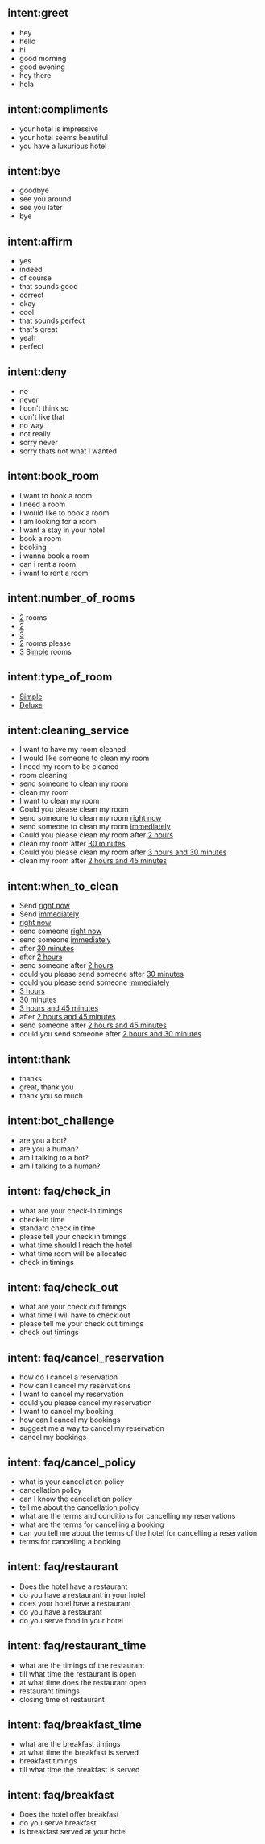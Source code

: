## intent:greet
- hey
- hello
- hi
- good morning
- good evening
- hey there
- hola

## intent:compliments
- your hotel is impressive
- your hotel seems beautiful
- you have a luxurious hotel

## intent:bye
- goodbye
- see you around
- see you later
- bye

## intent:affirm
- yes
- indeed
- of course
- that sounds good
- correct
- okay
- cool
- that sounds perfect
- that's great
- yeah
- perfect

## intent:deny
- no
- never
- I don't think so
- don't like that
- no way
- not really
- sorry never
- sorry thats not what I wanted

## intent:book_room
- I want to book a room
- I need a room
- I would like to book a room
- I am looking for a room
- I want a stay in your hotel
- book a room
- booking
- i wanna book a room
- can i rent a room
- i want to rent a room
<!-- - I want [3](room_count) rooms
- I would like to book [2](room_count) rooms
- I want a [Simple](room_type) room
- I would like a [Deluxe](room_type) room
- I want [2](room_count) [Simple](room_type) rooms
- [2](room_count) [Simple](room_type) rooms
- [4](room_count) [Deluxe](room_type) rooms -->

## intent:number_of_rooms
- [2](room_count) rooms
- [2](room_count)
- [3](room_count)
- [2](room_count) rooms please 
- [3](room_count) [Simple](room_type) rooms


## intent:type_of_room
- [Simple](room_type)
- [Deluxe](room_type)


## intent:cleaning_service
- I want to have my room cleaned
- I would like someone to clean my room
- I need my room to be cleaned
- room cleaning
- send someone to clean my room
- clean my room
- I want to clean my room
- Could you please clean my room
- send someone to clean my room [right now](time)
- send someone to clean my room [immediately](time)
- Could you please clean my room after [2 hours](time)
- clean my room after [30 minutes](time)
- Could you please clean my room after [3 hours and 30 minutes](time)
- clean my room after [2 hours and 45 minutes](time)

## intent:when_to_clean
- Send [right now](time)
- Send [immediately](time)
- [right now](time)
- send someone [right now](time)
- send someone [immediately](time)
- after [30 minutes](time)
- after [2 hours](time)
- send someone after [2 hours](time)
- could you please send someone after [30 minutes](time)
- could you please send someone [immediately](time)
- [3 hours](time)
- [30 minutes](time)
- [3 hours and 45 minutes](time)
- after [2 hours and 45 minutes](time)
- send someone after [2 hours and 45 minutes](time)
- could you send someone after [2 hours and 30 minutes](time)


## intent:thank
- thanks
- great, thank you
- thank you so much



## intent:bot_challenge
- are you a bot?
- are you a human?
- am I talking to a bot?
- am I talking to a human?


## intent: faq/check_in
- what are your check-in timings
- check-in time
- standard check in time
- please tell your check in timings
- what time should I reach the hotel
- what time room will be allocated
- check in timings

## intent: faq/check_out
- what are your check out timings
- what time I will have to check out
- please tell me your check out timings
- check out timings

## intent: faq/cancel_reservation
- how do I cancel a reservation
- how can I cancel my reservations
- I want to cancel my reservation
- could you please cancel my reservation
- I want to cancel my booking
- how can I cancel my bookings
- suggest me a way to cancel my reservation
- cancel my bookings

## intent: faq/cancel_policy
- what is your cancellation policy
- cancellation policy
- can I know the cancellation policy
- tell me about the cancellation policy
- what are the terms and conditions for cancelling my reservations
- what are the terms for cancelling a booking
- can you tell me about the terms of the hotel for cancelling a reservation
- terms for cancelling a booking

## intent: faq/restaurant
- Does the hotel have a restaurant
- do you have a restaurant in your hotel
- does your hotel have a restaurant
- do you have a restaurant
- do you serve food in your hotel

## intent: faq/restaurant_time
- what are the timings of the restaurant
- till what time the restaurant is open
- at what time does the restaurant open
- restaurant timings
- closing time of restaurant

## intent: faq/breakfast_time
- what are the breakfast timings
- at what time the breakfast is served
- breakfast timings
- till what time the breakfast is served

## intent: faq/breakfast
- Does the hotel offer breakfast
- do you serve breakfast
- is breakfast served at your hotel


